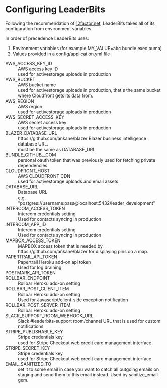 # Configuring LeaderBits
Following the recommendation of [12factor.net](http://12factor.net/config),
LeaderBits takes all of its configuration from environment variables.

In order of precedence LeaderBits uses:
1. Environment variables (for example MY_VALUE=abc bundle exec puma)
2. Values provided in a config/application.yml file

<dl>
<dt>AWS_ACCESS_KEY_ID
<dd>AWS access key ID
<dd>used for activestorage uploads in production
<dt>AWS_BUCKET
<dd>AWS bucket name
<dd>used for activestorage uploads in production, that's the same bucket where Cloudfront gets its data from.
<dt>AWS_REGION
<dd>AWS region
<dd>used for activestorage uploads in production
<dt>AWS_SECRET_ACCESS_KEY
<dd>AWS secret access key
<dd>used for activestorage uploads in production
<dt>BLAZER_DATABASE_URL
<dd>https://github.com/ankane/blazer Blazer business intelligence database URL.
<dd>must be the same as DATABASE_URL
<dt>BUNDLE_GITHUB__COM
<dd>personal oauth token that was previously used for fetching private dependencies.
<dd>
<dt>CLOUDFRONT_HOST
<dd>AWS CLOUDFRONT CDN
<dd>used for activestorage uploads and email assets
<dt>DATABASE_URL
<dd>Database URL
<dd>e.g. "postgres://username:pass@localhost:5432/leader_development"
<dt>INTERCOM_ACCESS_TOKEN
<dd>Intercom credentials setting
<dd>Used for contacts syncing in production
<dt>INTERCOM_APP_ID
<dd>Intercom credentials setting
<dd>Used for contacts syncing in production
<dt>MAPBOX_ACCESS_TOKEN
<dd>MAPBOX access token that is needed by https://github.com/ankane/blazer for displaying pins on a map.
<dd>
<dt>PAPERTRAIL_API_TOKEN
<dd>Papertrail Heroku add-on api token
<dd>Used for log draining
<dt>POSTMARK_API_TOKEN
<dd>
<dd>
<dt>ROLLBAR_ENDPOINT
<dd>Rollbar Heroku add-on setting
<dd>
<dt>ROLLBAR_POST_CLIENT_ITEM
<dd>Rollbar Heroku add-on setting
<dd>Used for Javascript/client-side exception notification
<dt>ROLLBAR_POST_SERVER_ITEM
<dd>Rollbar Heroku add-on setting
<dd>
<dt>SLACK_SUPPORT_ROOM_WEBHOOK_URL
<dd>Slack #leaderbits-support room/channel URL that is used for custom notifications
<dd>
<dt>STRIPE_PUBLISHABLE_KEY
<dd>Stripe credentials key
<dd>used for Stripe Checkout web credit card management interface
<dt>STRIPE_SECRET_KEY
<dd>Stripe credentials key
<dd>used for Stripe Checkout web credit card management interface
<dt>EMAIL_SANITIZED_TO
<dd>
<dd>set it to some email in case you want to catch all outgoing emails on staging and send them to this email instead. Used by sanitize_email gem.
</dl>
